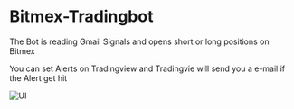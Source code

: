 # Bitmex-Tradingbot
The Bot is reading Gmail Signals and opens short or long positions on Bitmex

You can set Alerts on Tradingview and Tradingvie will send you a e-mail if the Alert get hit

![UI](https://user-images.githubusercontent.com/42267648/56431383-c84dc800-62c9-11e9-83dd-dd7a4d21591d.JPG)

